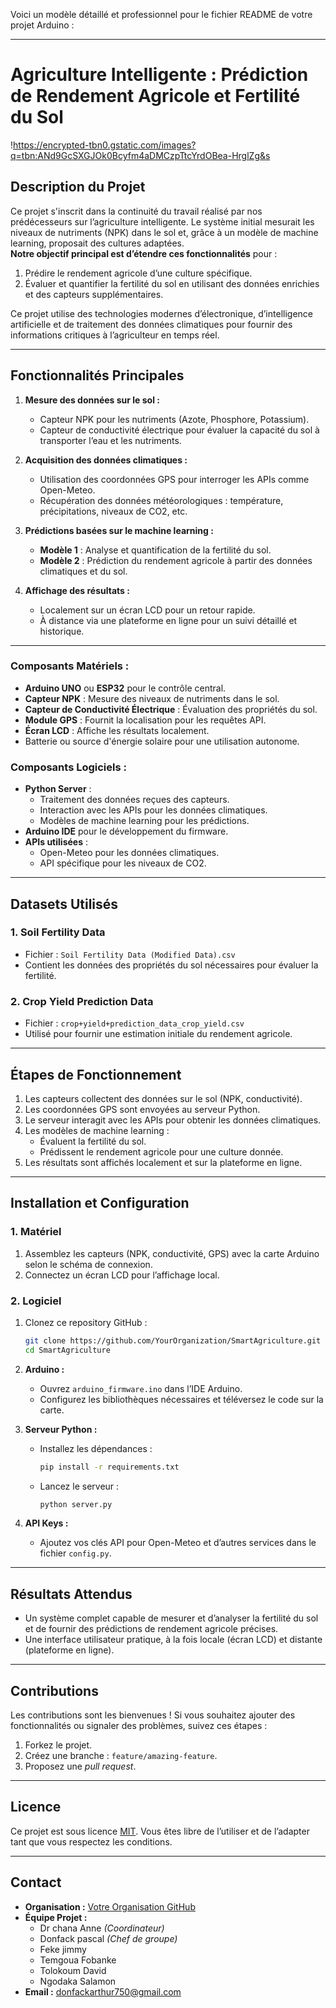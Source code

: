 Voici un modèle détaillé et professionnel pour le fichier README de votre projet Arduino :

---

# **Agriculture Intelligente : Prédiction de Rendement Agricole et Fertilité du Sol**  

!https://encrypted-tbn0.gstatic.com/images?q=tbn:ANd9GcSXGJOk0Bcyfm4aDMCzpTtcYrdOBea-HrglZg&s 

## **Description du Projet**  

Ce projet s'inscrit dans la continuité du travail réalisé par nos prédécesseurs sur l’agriculture intelligente. Le système initial mesurait les niveaux de nutriments (NPK) dans le sol et, grâce à un modèle de machine learning, proposait des cultures adaptées.  
**Notre objectif principal est d’étendre ces fonctionnalités** pour :  
1. Prédire le rendement agricole d’une culture spécifique.  
2. Évaluer et quantifier la fertilité du sol en utilisant des données enrichies et des capteurs supplémentaires.  

Ce projet utilise des technologies modernes d’électronique, d’intelligence artificielle et de traitement des données climatiques pour fournir des informations critiques à l’agriculteur en temps réel.  

---

## **Fonctionnalités Principales**  

1. **Mesure des données sur le sol :**  
   - Capteur NPK pour les nutriments (Azote, Phosphore, Potassium).  
   - Capteur de conductivité électrique pour évaluer la capacité du sol à transporter l’eau et les nutriments.  

2. **Acquisition des données climatiques :**  
   - Utilisation des coordonnées GPS pour interroger les APIs comme Open-Meteo.  
   - Récupération des données météorologiques : température, précipitations, niveaux de CO2, etc.  

3. **Prédictions basées sur le machine learning :**  
   - **Modèle 1** : Analyse et quantification de la fertilité du sol.  
   - **Modèle 2** : Prédiction du rendement agricole à partir des données climatiques et du sol.  

4. **Affichage des résultats :**  
   - Localement sur un écran LCD pour un retour rapide.  
   - À distance via une plateforme en ligne pour un suivi détaillé et historique.  

---



### **Composants Matériels :**  
- **Arduino UNO** ou **ESP32** pour le contrôle central.  
- **Capteur NPK** : Mesure des niveaux de nutriments dans le sol.  
- **Capteur de Conductivité Électrique** : Évaluation des propriétés du sol.  
- **Module GPS** : Fournit la localisation pour les requêtes API.  
- **Écran LCD** : Affiche les résultats localement.  
- Batterie ou source d'énergie solaire pour une utilisation autonome.

### **Composants Logiciels :**  
- **Python Server** :  
  - Traitement des données reçues des capteurs.  
  - Interaction avec les APIs pour les données climatiques.  
  - Modèles de machine learning pour les prédictions.  
- **Arduino IDE** pour le développement du firmware.  
- **APIs utilisées** :  
  - Open-Meteo pour les données climatiques.  
  - API spécifique pour les niveaux de CO2.  

---

## **Datasets Utilisés**  

### 1. **Soil Fertility Data**  
   - Fichier : `Soil Fertility Data (Modified Data).csv`  
   - Contient les données des propriétés du sol nécessaires pour évaluer la fertilité.  

### 2. **Crop Yield Prediction Data**  
   - Fichier : `crop+yield+prediction_data_crop_yield.csv`  
   - Utilisé pour fournir une estimation initiale du rendement agricole.  

---

## **Étapes de Fonctionnement**  

1. Les capteurs collectent des données sur le sol (NPK, conductivité).  
2. Les coordonnées GPS sont envoyées au serveur Python.  
3. Le serveur interagit avec les APIs pour obtenir les données climatiques.  
4. Les modèles de machine learning :  
   - Évaluent la fertilité du sol.  
   - Prédissent le rendement agricole pour une culture donnée.  
5. Les résultats sont affichés localement et sur la plateforme en ligne.  

---

## **Installation et Configuration**  

### **1. Matériel**  
1. Assemblez les capteurs (NPK, conductivité, GPS) avec la carte Arduino selon le schéma de connexion.  
2. Connectez un écran LCD pour l’affichage local.  

### **2. Logiciel**  
1. Clonez ce repository GitHub :  
   ```bash
   git clone https://github.com/YourOrganization/SmartAgriculture.git
   cd SmartAgriculture
   ```  
2. **Arduino :**  
   - Ouvrez `arduino_firmware.ino` dans l’IDE Arduino.  
   - Configurez les bibliothèques nécessaires et téléversez le code sur la carte.  

3. **Serveur Python :**  
   - Installez les dépendances :  
     ```bash
     pip install -r requirements.txt
     ```  
   - Lancez le serveur :  
     ```bash
     python server.py
     ```  

4. **API Keys :**  
   - Ajoutez vos clés API pour Open-Meteo et d’autres services dans le fichier `config.py`.  

---

## **Résultats Attendus**  

- Un système complet capable de mesurer et d’analyser la fertilité du sol et de fournir des prédictions de rendement agricole précises.  
- Une interface utilisateur pratique, à la fois locale (écran LCD) et distante (plateforme en ligne).  

---

## **Contributions**  

Les contributions sont les bienvenues ! Si vous souhaitez ajouter des fonctionnalités ou signaler des problèmes, suivez ces étapes :  
1. Forkez le projet.  
2. Créez une branche : `feature/amazing-feature`.  
3. Proposez une *pull request*.  

---

## **Licence**  

Ce projet est sous licence [MIT](LICENSE). Vous êtes libre de l’utiliser et de l’adapter tant que vous respectez les conditions.  

---

## **Contact**  

- **Organisation :** [Votre Organisation GitHub](https://github.com/organizations/Electronique-Agriculture-intelligente)  
- **Équipe Projet :**  
  - Dr chana Anne *(Coordinateur)*  
  - Donfack pascal *(Chef de groupe)*
  - Feke jimmy
  - Temgoua Fobanke
  - Tolokoum David
  - Ngodaka Salamon
- **Email :** donfackarthur750@gmail.com  

